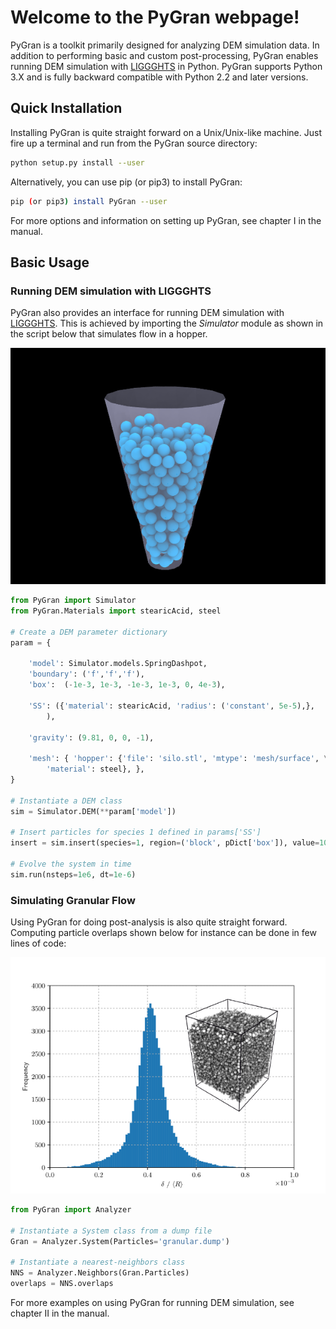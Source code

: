 # Welcome to the PyGran webpage!

PyGran is a toolkit primarily designed for analyzing DEM simulation data. In addition to performing basic and custom post-processing, PyGran enables running DEM simulation with [LIGGGHTS](https://www.cfdem.com/liggghtsr-open-source-discrete-element-method-particle-simulation-code) in Python. PyGran supports Python 3.X and is fully backward compatible with Python 2.2 and later versions.

## Quick Installation
Installing PyGran is quite straight forward on a Unix/Unix-like machine. Just fire up a terminal and run from the PyGran source directory:
```bash
python setup.py install --user
```
Alternatively, you can use pip (or pip3) to install PyGran:
```bash
pip (or pip3) install PyGran --user
```
For more options and information on setting up PyGran, see chapter I in the manual.

## Basic Usage
### Running DEM simulation with LIGGGHTS

PyGran also provides an interface for running DEM simulation with [LIGGGHTS](https://www.cfdem.com/liggghtsr-open-source-discrete-element-method-particle-simulation-code). This is achieved by importing the <i>Simulator</i> module as shown in the script below that simulates flow in a hopper.

<p style="text-align:center;"><img src="images/hopper.png" width="600"></p>

```python
from PyGran import Simulator
from PyGran.Materials import stearicAcid, steel

# Create a DEM parameter dictionary
param = {

	'model': Simulator.models.SpringDashpot,
	'boundary': ('f','f','f'),
	'box':  (-1e-3, 1e-3, -1e-3, 1e-3, 0, 4e-3),

	'SS': ({'material': stearicAcid, 'radius': ('constant', 5e-5),}, 
		),
		
	'gravity': (9.81, 0, 0, -1),

	'mesh': { 'hopper': {'file': 'silo.stl', 'mtype': 'mesh/surface', \
		'material': steel}, },
}

# Instantiate a DEM class
sim = Simulator.DEM(**param['model'])

# Insert particles for species 1 defined in params['SS']
insert = sim.insert(species=1, region=('block', pDict['box']), value=1000) 

# Evolve the system in time 
sim.run(nsteps=1e6, dt=1e-6)

```
### Simulating Granular Flow
Using PyGran for doing post-analysis is also quite straight forward. Computing particle overlaps shown below for instance can be done in few lines of code:

<p style="text-align:center;"><img src="images/overlap-hist.png"></p>

```python
from PyGran import Analyzer

# Instantiate a System class from a dump file
Gran = Analyzer.System(Particles='granular.dump')

# Instantiate a nearest-neighbors class
NNS = Analyzer.Neighbors(Gran.Particles)
overlaps = NNS.overlaps
```
For more examples on using PyGran for running DEM simulation, see chapter II in the manual.

